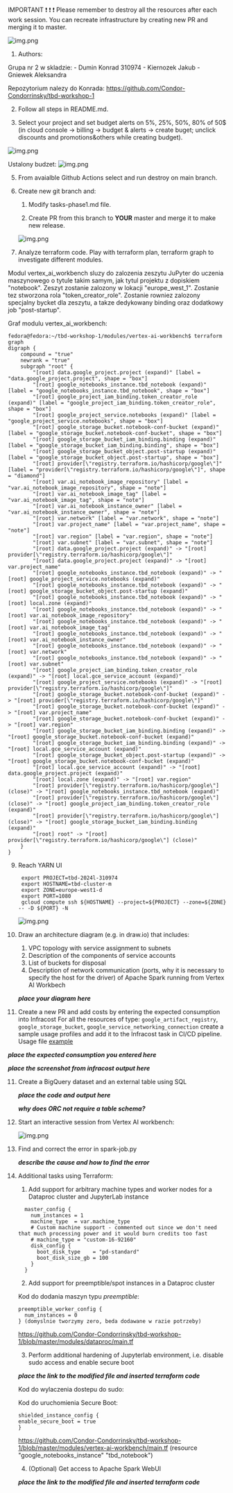 IMPORTANT ❗ ❗ ❗ Please remember to destroy all the resources after each work session. You can recreate infrastructure by creating new PR and merging it to master.
  
![img.png](doc/figures/destroy.png)

1. Authors:

Grupa nr 2 w skladzie:
    - Dumin Konrad 310974
    - Kiernozek Jakub
    - Gniewek Aleksandra

Repozytorium nalezy do Konrada:
https://github.com/Condor-Condorrinsky/tbd-workshop-1
   
2. Follow all steps in README.md.

3. Select your project and set budget alerts on 5%, 25%, 50%, 80% of 50$ (in cloud console -> billing -> budget & alerts -> create buget; unclick discounts and promotions&others while creating budget).

  ![img.png](doc/figures/discounts.png)

Ustalony budzet:
    ![img.png](tasks-phase1-img/budget.png)

5. From avaialble Github Actions select and run destroy on main branch.
   
7. Create new git branch and:
    1. Modify tasks-phase1.md file.
    
    2. Create PR from this branch to **YOUR** master and merge it to make new release. 
    
    ![img.png](tasks-phase1-img/github_actions.png)

8. Analyze terraform code. Play with terraform plan, terraform graph to investigate different modules.

Modul vertex_ai_workbench sluzy do zalozenia zeszytu JuPyter do uczenia maszynowego o tytule takim samym, jak tytul projektu z dopiskiem "notebook". Zeszyt zostanie zalozony w lokacji "europe_west_1". Zostanie tez stworzona rola "token_creator_role". Zostanie rowniez zalozony specjalny bycket dla zeszytu, a takze dedykowany binding oraz dodatkowy job "post-startup".

Graf modulu vertex_ai_workbench:

```
fedora@fedora:~/tbd-workshop-1/modules/vertex-ai-workbench$ terraform graph
digraph {
	compound = "true"
	newrank = "true"
	subgraph "root" {
		"[root] data.google_project.project (expand)" [label = "data.google_project.project", shape = "box"]
		"[root] google_notebooks_instance.tbd_notebook (expand)" [label = "google_notebooks_instance.tbd_notebook", shape = "box"]
		"[root] google_project_iam_binding.token_creator_role (expand)" [label = "google_project_iam_binding.token_creator_role", shape = "box"]
		"[root] google_project_service.notebooks (expand)" [label = "google_project_service.notebooks", shape = "box"]
		"[root] google_storage_bucket.notebook-conf-bucket (expand)" [label = "google_storage_bucket.notebook-conf-bucket", shape = "box"]
		"[root] google_storage_bucket_iam_binding.binding (expand)" [label = "google_storage_bucket_iam_binding.binding", shape = "box"]
		"[root] google_storage_bucket_object.post-startup (expand)" [label = "google_storage_bucket_object.post-startup", shape = "box"]
		"[root] provider[\"registry.terraform.io/hashicorp/google\"]" [label = "provider[\"registry.terraform.io/hashicorp/google\"]", shape = "diamond"]
		"[root] var.ai_notebook_image_repository" [label = "var.ai_notebook_image_repository", shape = "note"]
		"[root] var.ai_notebook_image_tag" [label = "var.ai_notebook_image_tag", shape = "note"]
		"[root] var.ai_notebook_instance_owner" [label = "var.ai_notebook_instance_owner", shape = "note"]
		"[root] var.network" [label = "var.network", shape = "note"]
		"[root] var.project_name" [label = "var.project_name", shape = "note"]
		"[root] var.region" [label = "var.region", shape = "note"]
		"[root] var.subnet" [label = "var.subnet", shape = "note"]
		"[root] data.google_project.project (expand)" -> "[root] provider[\"registry.terraform.io/hashicorp/google\"]"
		"[root] data.google_project.project (expand)" -> "[root] var.project_name"
		"[root] google_notebooks_instance.tbd_notebook (expand)" -> "[root] google_project_service.notebooks (expand)"
		"[root] google_notebooks_instance.tbd_notebook (expand)" -> "[root] google_storage_bucket_object.post-startup (expand)"
		"[root] google_notebooks_instance.tbd_notebook (expand)" -> "[root] local.zone (expand)"
		"[root] google_notebooks_instance.tbd_notebook (expand)" -> "[root] var.ai_notebook_image_repository"
		"[root] google_notebooks_instance.tbd_notebook (expand)" -> "[root] var.ai_notebook_image_tag"
		"[root] google_notebooks_instance.tbd_notebook (expand)" -> "[root] var.ai_notebook_instance_owner"
		"[root] google_notebooks_instance.tbd_notebook (expand)" -> "[root] var.network"
		"[root] google_notebooks_instance.tbd_notebook (expand)" -> "[root] var.subnet"
		"[root] google_project_iam_binding.token_creator_role (expand)" -> "[root] local.gce_service_account (expand)"
		"[root] google_project_service.notebooks (expand)" -> "[root] provider[\"registry.terraform.io/hashicorp/google\"]"
		"[root] google_storage_bucket.notebook-conf-bucket (expand)" -> "[root] provider[\"registry.terraform.io/hashicorp/google\"]"
		"[root] google_storage_bucket.notebook-conf-bucket (expand)" -> "[root] var.project_name"
		"[root] google_storage_bucket.notebook-conf-bucket (expand)" -> "[root] var.region"
		"[root] google_storage_bucket_iam_binding.binding (expand)" -> "[root] google_storage_bucket.notebook-conf-bucket (expand)"
		"[root] google_storage_bucket_iam_binding.binding (expand)" -> "[root] local.gce_service_account (expand)"
		"[root] google_storage_bucket_object.post-startup (expand)" -> "[root] google_storage_bucket.notebook-conf-bucket (expand)"
		"[root] local.gce_service_account (expand)" -> "[root] data.google_project.project (expand)"
		"[root] local.zone (expand)" -> "[root] var.region"
		"[root] provider[\"registry.terraform.io/hashicorp/google\"] (close)" -> "[root] google_notebooks_instance.tbd_notebook (expand)"
		"[root] provider[\"registry.terraform.io/hashicorp/google\"] (close)" -> "[root] google_project_iam_binding.token_creator_role (expand)"
		"[root] provider[\"registry.terraform.io/hashicorp/google\"] (close)" -> "[root] google_storage_bucket_iam_binding.binding (expand)"
		"[root] root" -> "[root] provider[\"registry.terraform.io/hashicorp/google\"] (close)"
	}
}
```
   
9. Reach YARN UI
   
   ```
    export PROJECT=tbd-2024l-310974
    export HOSTNAME=tbd-cluster-m
    export ZONE=europe-west1-d
    export PORT=1080
    gcloud compute ssh ${HOSTNAME} --project=${PROJECT} --zone=${ZONE} -- -D ${PORT} -N
	```

    ![img.png](tasks-phase1-img/yarn_resource_manager.png)
   
10. Draw an architecture diagram (e.g. in draw.io) that includes:
    1. VPC topology with service assignment to subnets
    2. Description of the components of service accounts
    3. List of buckets for disposal
    4. Description of network communication (ports, why it is necessary to specify the host for the driver) of Apache Spark running from Vertex AI Workbech
  
    ***place your diagram here***

11. Create a new PR and add costs by entering the expected consumption into Infracost
For all the resources of type: `google_artifact_registry`, `google_storage_bucket`, `google_service_networking_connection`
create a sample usage profiles and add it to the Infracost task in CI/CD pipeline. Usage file [example](https://github.com/infracost/infracost/blob/master/infracost-usage-example.yml) 

   ***place the expected consumption you entered here***

   ***place the screenshot from infracost output here***

11. Create a BigQuery dataset and an external table using SQL
    
    ***place the code and output here***
   
    ***why does ORC not require a table schema?***

  
12. Start an interactive session from Vertex AI workbench:

    ![img.png](tasks-phase1-img/jupyter_interactive.png)
   
13. Find and correct the error in spark-job.py

    ***describe the cause and how to find the error***

14. Additional tasks using Terraform:

    1. Add support for arbitrary machine types and worker nodes for a Dataproc cluster and JupyterLab instance

	```
      master_config {
        num_instances = 1
        machine_type  = var.machine_type
        # Custom machine support - commented out since we don't need that much processing power and it would burn credits too fast
        # machine_type = "custom-16-92160"
        disk_config {
          boot_disk_type    = "pd-standard"
          boot_disk_size_gb = 100
        }
      }
	```
    
    2. Add support for preemptible/spot instances in a Dataproc cluster

    Kod do dodania maszyn typu *preemptible*:

	```
	preemptible_worker_config {
      num_instances = 0
    } (domyslnie tworzymy zero, beda dodawane w razie potrzeby)
	```

	https://github.com/Condor-Condorrinsky/tbd-workshop-1/blob/master/modules/dataproc/main.tf
    
    3. Perform additional hardening of Jupyterlab environment, i.e. disable sudo access and enable secure boot
    
    ***place the link to the modified file and inserted terraform code***

	Kod do wylaczenia dostepu do sudo:


	Kod do uruchomienia Secure Boot:

	```
	shielded_instance_config {
    enable_secure_boot = true
  	}
	```
	https://github.com/Condor-Condorrinsky/tbd-workshop-1/blob/master/modules/vertex-ai-workbench/main.tf
	(resource "google_notebooks_instance" "tbd_notebook")

    4. (Optional) Get access to Apache Spark WebUI

    ***place the link to the modified file and inserted terraform code***
